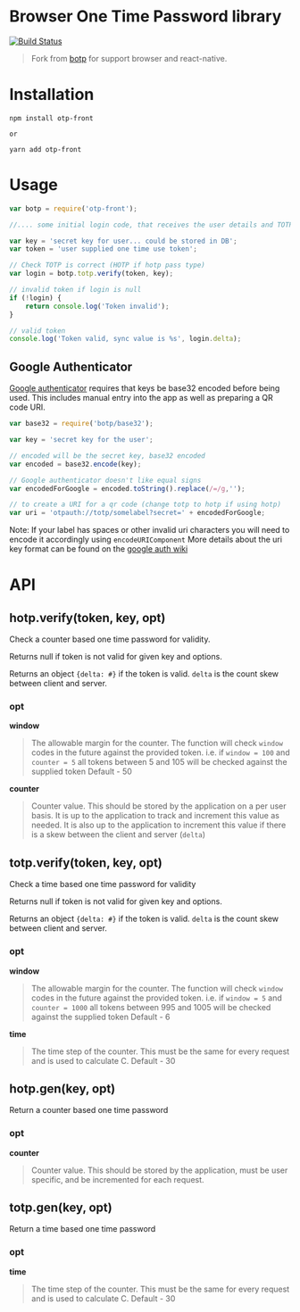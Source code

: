 # Browser One Time Password library

[![Build Status](https://travis-ci.org/d-band/botp.svg)](https://travis-ci.org/d-band/botp)

> Fork from [botp](https://github.com/d-band/botp) for support browser and react-native.

# Installation

```
npm install otp-front

or

yarn add otp-front
```

# Usage

```javascript
var botp = require('otp-front');

//.... some initial login code, that receives the user details and TOTP / HOTP token

var key = 'secret key for user... could be stored in DB';
var token = 'user supplied one time use token';

// Check TOTP is correct (HOTP if hotp pass type)
var login = botp.totp.verify(token, key);

// invalid token if login is null
if (!login) {
    return console.log('Token invalid');
}

// valid token
console.log('Token valid, sync value is %s', login.delta);
```

## Google Authenticator

[Google authenticator](https://github.com/google/google-authenticator/) requires that keys be base32 encoded before being used. This includes manual entry into the app as well as preparing a QR code URI.

```javascript
var base32 = require('botp/base32');

var key = 'secret key for the user';

// encoded will be the secret key, base32 encoded
var encoded = base32.encode(key);

// Google authenticator doesn't like equal signs
var encodedForGoogle = encoded.toString().replace(/=/g,'');

// to create a URI for a qr code (change totp to hotp if using hotp)
var uri = 'otpauth://totp/somelabel?secret=' + encodedForGoogle;
```

Note: If your label has spaces or other invalid uri characters you will need to encode it accordingly using `encodeURIComponent` More details about the uri key format can be found on the [google auth wiki](https://github.com/google/google-authenticator/wiki/Key-Uri-Format)

# API
## hotp.verify(token, key, opt)

Check a counter based one time password for validity.

Returns null if token is not valid for given key and options.

Returns an object `{delta: #}` if the token is valid. `delta` is the count skew between client and server.

### opt
**window**
> The allowable margin for the counter. The function will check `window` codes in the future against the provided token.
> i.e. if `window = 100` and `counter = 5` all tokens between 5 and 105 will be checked against the supplied token
> Default - 50

**counter**
> Counter value. This should be stored by the application on a per user basis. It is up to the application to track and increment this value as needed. It is also up to the application to increment this value if there is a skew between the client and server (`delta`)

## totp.verify(token, key, opt)

Check a time based one time password for validity

Returns null if token is not valid for given key and options.

Returns an object `{delta: #}` if the token is valid. `delta` is the count skew between client and server.

### opt
**window**
> The allowable margin for the counter. The function will check `window` codes in the future against the provided token.
> i.e. if `window = 5` and `counter = 1000` all tokens between 995 and 1005 will be checked against the supplied token
> Default - 6

**time**
> The time step of the counter. This must be the same for every request and is used to calculate C.
> Default - 30

## hotp.gen(key, opt)

Return a counter based one time password

### opt
**counter**
> Counter value. This should be stored by the application, must be user specific, and be incremented for each request.

## totp.gen(key, opt)

Return a time based one time password

### opt
**time**
> The time step of the counter. This must be the same for every request and is used to calculate C.
> Default - 30
